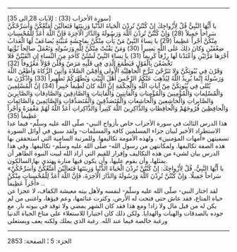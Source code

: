 ------------------------------------------------------------------------

\[سورة الأحزاب (33) : الآيات 28 الى 35\]  
يا أَيُّهَا النَّبِيُّ قُلْ لِأَزْواجِكَ إِنْ كُنْتُنَّ تُرِدْنَ الْحَياةَ الدُّنْيا وَزِينَتَها فَتَعالَيْنَ
أُمَتِّعْكُنَّ وَأُسَرِّحْكُنَّ سَراحاً جَمِيلاً (28) وَإِنْ كُنْتُنَّ تُرِدْنَ اللَّهَ وَرَسُولَهُ وَالدَّارَ الْآخِرَةَ
فَإِنَّ اللَّهَ أَعَدَّ لِلْمُحْسِناتِ مِنْكُنَّ أَجْراً عَظِيماً (29) يا نِساءَ النَّبِيِّ مَنْ يَأْتِ مِنْكُنَّ
بِفاحِشَةٍ مُبَيِّنَةٍ يُضاعَفْ لَهَا الْعَذابُ ضِعْفَيْنِ وَكانَ ذلِكَ عَلَى اللَّهِ يَسِيراً (30) وَمَنْ
يَقْنُتْ مِنْكُنَّ لِلَّهِ وَرَسُولِهِ وَتَعْمَلْ صالِحاً نُؤْتِها أَجْرَها مَرَّتَيْنِ وَأَعْتَدْنا لَها رِزْقاً
كَرِيماً (31) يا نِساءَ النَّبِيِّ لَسْتُنَّ كَأَحَدٍ مِنَ النِّساءِ إِنِ اتَّقَيْتُنَّ فَلا تَخْضَعْنَ بِالْقَوْلِ
فَيَطْمَعَ الَّذِي فِي قَلْبِهِ مَرَضٌ وَقُلْنَ قَوْلاً مَعْرُوفاً (32)  
وَقَرْنَ فِي بُيُوتِكُنَّ وَلا تَبَرَّجْنَ تَبَرُّجَ الْجاهِلِيَّةِ الْأُولى وَأَقِمْنَ الصَّلاةَ وَآتِينَ الزَّكاةَ
وَأَطِعْنَ اللَّهَ وَرَسُولَهُ إِنَّما يُرِيدُ اللَّهُ لِيُذْهِبَ عَنْكُمُ الرِّجْسَ أَهْلَ الْبَيْتِ وَيُطَهِّرَكُمْ
تَطْهِيراً (33) وَاذْكُرْنَ ما يُتْلى فِي بُيُوتِكُنَّ مِنْ آياتِ اللَّهِ وَالْحِكْمَةِ إِنَّ اللَّهَ كانَ
لَطِيفاً خَبِيراً (34) إِنَّ الْمُسْلِمِينَ وَالْمُسْلِماتِ وَالْمُؤْمِنِينَ وَالْمُؤْمِناتِ وَالْقانِتِينَ
وَالْقانِتاتِ وَالصَّادِقِينَ وَالصَّادِقاتِ وَالصَّابِرِينَ وَالصَّابِراتِ وَالْخاشِعِينَ وَالْخاشِعاتِ
وَالْمُتَصَدِّقِينَ وَالْمُتَصَدِّقاتِ وَالصَّائِمِينَ وَالصَّائِماتِ وَالْحافِظِينَ فُرُوجَهُمْ وَالْحافِظاتِ
وَالذَّاكِرِينَ اللَّهَ كَثِيراً وَالذَّاكِراتِ أَعَدَّ اللَّهُ لَهُمْ مَغْفِرَةً وَأَجْراً عَظِيماً (35)  
هذا الدرس الثالث في سورة الأحزاب خاص بأزواج النبي- صلّى الله عليه وسلّم-
فيما عدا الاستطراد الأخير لبيان جزاء المسلمين كافة والمسلمات- ولقد سبق
في أوائل السورة تسميتهن «أمهات المؤمنين» . ولهذه الأمومة تكاليفها.
وللمرتبة السامية التي استحققن بها هذه الصفة تكاليفها. ولمكانتهن من رسول
الله- صلّى الله عليه وسلّم- تكاليفها. وفي هذا الدرس بيان لشيء من هذه
التكاليف وإقرار للقيم التي أراد الله لبيت النبوة الطاهر أن يمثلها، وأن
يقوم عليها، وأن يكون فيها منارة يهتدي بها السالكون.  
«يا أَيُّهَا النَّبِيُّ، قُلْ لِأَزْواجِكَ: إِنْ كُنْتُنَّ تُرِدْنَ الْحَياةَ الدُّنْيا وَزِينَتَها فَتَعالَيْنَ
أُمَتِّعْكُنَّ وَأُسَرِّحْكُنَّ سَراحاً جَمِيلًا. وَإِنْ كُنْتُنَّ تُرِدْنَ اللَّهَ وَرَسُولَهُ وَالدَّارَ الْآخِرَةَ، فَإِنَّ
اللَّهَ أَعَدَّ لِلْمُحْسِناتِ مِنْكُنَّ أَجْراً عَظِيماً» ..  
لقد اختار النبي- صلّى الله عليه وسلّم- لنفسه ولأهل بيته معيشة الكفاف، لا
عجزا عن حياة المتاع، فقد عاش حتى فتحت له الأرض، وكثرت غنائمها، وعم
فيؤها، واغتنى من لم يكن له من قبل مال ولا زاد! ومع هذا فقد كان الشهر
يمضي ولا توقد في بيوته نار. مع جوده بالصدقات والهبات والهدايا. ولكن ذلك
كان اختيارا للاستعلاء على متاع الحياة الدنيا ورغبة خالصة فيما عند الله.
رغبة الذي يملك ولكنه يعف ويستعلي

------------------------------------------------------------------------

الجزء: 5 ¦ الصفحة: 2853
